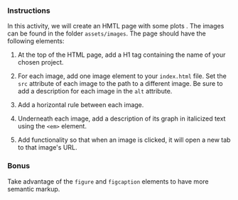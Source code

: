 ### Instructions

In this activity, we will create an HMTL page with some plots . The images can be found in the folder `assets/images`. The page should have the following elements:

1. At the top of the HTML page, add a H1 tag containing the name of your chosen project.

2. For each image, add one image element to your `index.html` file. Set the `src` attribute of each image to the path to a different image. Be sure to add a description for each image in the `alt` attribute.

3. Add a horizontal rule between each image.

4. Underneath each image, add a description of its graph in italicized text using the `<em>` element.

5. Add functionality so that when an image is clicked, it will open a new tab to that image's URL.

### Bonus

Take advantage of the `figure` and `figcaption` elements to have more semantic markup.
